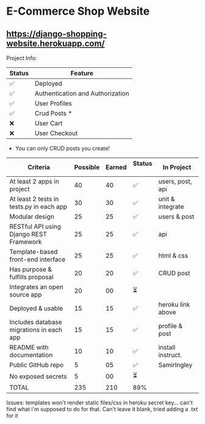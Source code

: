 E-Commerce Shop Website
========================

https://django-shopping-website.herokuapp.com/
-----------------

Project Info:

|        Status         |           Feature                 |
| --------------------- | --------------------------------- |
|          ✅           | Deployed                          |
|          ✅           | Authentication and Authorization  |
|          ✅           | User Profiles                     |
|          ✅           | Crud Posts *                      |
|          ❌           | User Cart                         |
|          ❌           | User Checkout                     |

* You can only CRUD posts you create!


|Criteria	                                   |  Possible	| Earned | Status  ️|   In Project
|----------------------------------------------|------------|--------|---------|---------------
|At least 2 apps in project	                   |    40	    |  40	 |  ✅     | users, post, api
|At least 2 tests in tests.py in each app	   |    30	    |  30	 |  ✅     | unit & integrate
|Modular design	                               |    25	    |  25    |  ✅     | users & post
|RESTful API using Django REST Framework	   |    25	    |  25	 |  ✅     | api
|Template-based front-end interface	           |    25	    |  25	 |  ✅     | html & css
|Has purpose & fulfills proposal	           |    20	    |  20	 |  ✅     | CRUD post
|Integrates an open source app	               |    20	    |  00	 |  ⏳     | 
|Deployed & usable	                           |    15	    |  15	 |  ✅     | heroku link above
|Includes database migrations in each app	   |    15	    |  15	 |  ✅     | profile & post
|README with documentation	                   |    10	    |  10	 |  ✅     | install instruct.
|Public GitHub repo	                           |     5	    |  05	 |  ✅     | SamirIngley
|No exposed secrets	                           |     5	    |  00	 |  ⏳     | 
|TOTAL	                                       |   235	    | 210    |  89%    | 	

Issues:
templates won't render static files/css in heroku
secret key... can't find what i'm supposed to do for that. Can't leave it blank, tried adding a .txt for it
